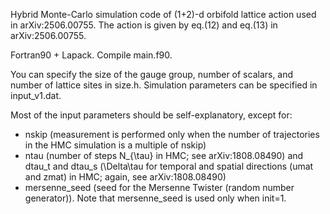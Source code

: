 Hybrid Monte-Carlo simulation code of (1+2)-d orbifold lattice action used in arXiv:2506.00755. The action is given by eq.(12) and eq.(13) in arXiv:2506.00755.

Fortran90 + Lapack. Compile main.f90.

You can specify the size of the gauge group, number of scalars, and number of lattice sites in size.h. Simulation parameters can be specified in input_v1.dat. 

Most of the input parameters should be self-explanatory, except for: 
- nskip (measurement is performed only when the number of trajectories in the HMC simulation is a multiple of nskip)
- ntau (number of steps N_{\tau} in HMC; see arXiv:1808.08490) and dtau_t and dtau_s (\Delta\tau for temporal and spatial directions (umat and zmat) in HMC; again, see arXiv:1808.08490)
- mersenne_seed (seed for the Mersenne Twister (random number generator)). Note that mersenne_seed is used only when init=1. 
